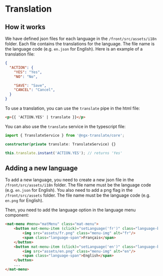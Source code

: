# Translation

## How it works

We have defined json files for each language in the `/front/src/assets/i18n` folder. Each file contains the translations for the language. The file name is the language code (e.g. `en.json` for English).
Here is an example of a translation file:

```json
{
  "ACTION": {
    "YES": "Yes",
    "NO": "No",

    "SAVE": "Save",
    "CANCEL": "Cancel",
  }
}
```

To use a translation, you can use the `translate` pipe in the html file:

```html
<p>{{ 'ACTION.YES' | translate }}</p>
```

You can also use the `translate` service in the typescript file:

```typescript
import { TranslateService } from '@ngx-translate/core';

constructor(private translate: TranslateService) {}

this.translate.instant('ACTION.YES'); // returns 'Yes'
```

## Adding a new language

To add a new language, you need to create a new json file in the `/front/src/assets/i18n` folder. The file name must be the language code (e.g. `en.json` for English).
You also need to add a png flag in the `/front/src/assets` folder. The file name must be the language code (e.g. `en.png` for English).

Then, you need to add the language option in the language menu component:

```html title="/front/src/app/components/language-menu/language-menu.component.ts"
<mat-menu #menu="matMenu" class="mat-menu">
    <button mat-menu-item (click)="setLanguage('fr')" class="language-button-item">
        <img src="assets/fr.png" class="menu-img" alt="fr"/>
        <span class="language-span">Français</span>
    </button>
    <button mat-menu-item (click)="setLanguage('en')" class="language-button-item">
        <img src="assets/en.png" class="menu-img" alt="en"/>
        <span class="language-span">English</span>
    </button>
    ...
</mat-menu>
```